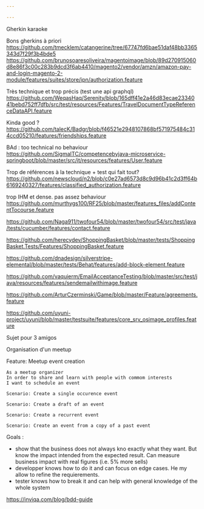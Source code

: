 ```yaml
---

---
```

Gherkin karaoke



Bons gherkins à priori
https://github.com/tmecklem/catangerine/tree/67747fd6bae51daf48bb3365343d7f29f3b4bde5
https://github.com/brunosoaresoliveira/magentoimage/blob/89d270915060d8e86f3c00c283b9dcd3f6ab4410/magento2/vendor/amzn/amazon-pay-and-login-magento-2-module/features/suites/store/ipn/authorization.feature

Très technique et trop précis (test une api graphql)
https://github.com/WeqasHaq/Serenity/blob/165dff41e2a46d83ecae2334041bebd752ff7dfb/src/test/resources/Features/TravelDocumentTypeReferenceDataAPI.feature

Kinda good ?
https://github.com/talecK/Badgr/blob/f46521e2948107868bf571975484c314ccd05210/features/friendships.feature

BAd : too technical no behaviour
https://github.com/SigmaITC/competencebyjava-microservice-springboot/blob/master/src/it/resources/features/User.feature

Trop de références à la technique + test qui fait tout?
https://github.com/newscloud/n2/blob/c0e27ad6573d8c9d96b41c2d3ff64b6169240327/features/classified_authorization.feature

trop IHM et dense. pas assez behaviour
https://github.com/murthygs100/RF25/blob/master/features_files/addContentTocourse.feature

https://github.com/Naga911/twofour54/blob/master/twofour54/src/test/java/tests/cucumber/features/contact.feature

https://github.com/herecydev/ShoppingBasket/blob/master/tests/ShoppingBasket.Tests/Features/ShoppingBasket.feature

https://github.com/dnadesign/silverstripe-elemental/blob/master/tests/Behat/features/add-block-element.feature

https://github.com/vaquierm/EmailAcceptanceTesting/blob/master/src/test/java/resources/features/sendemailwithimage.feature

https://github.com/ArturCzerminski/Game/blob/master/Feature/agreements.feature

https://github.com/uyuni-project/uyuni/blob/master/testsuite/features/core_srv_osimage_profiles.feature



Sujet pour 3 amigos

Organisation d'un meetup

Feature: Meetup event creation

    As a meetup organizer
    In order to share and learn with people with commom interests
    I want to schedule an event

    Scenario: Create a single occurence event

    Scenario: Create a draft of an event
    
    Scenario: Create a recurrent event

    Scenario: Create an event from a copy of a past event





Goals : 
* show that the business does not always kno exactly what they want. But know the impact intended from the expected result. Can measure business impact with real figures (i.e. 5% more sells)
* developper knows how to do it and can focus on edge cases. He my allow to refine the requierements.
* tester knows how to break it and can help with general knowledge of the whole system
    
https://inviqa.com/blog/bdd-guide
